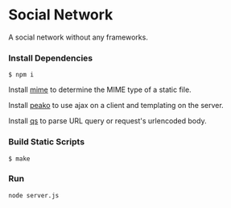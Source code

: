# Social Network

A social network without any frameworks.

### Install Dependencies

`$ npm i`

Install [mime](https://github.com/broofa/node-mime) to determine the MIME type of a static file.

Install [peako](https://github.com/silent-tempest/peako/tree/dev) to use ajax on a client and templating on the server.

Install [qs](https://www.npmjs.com/package/qs) to parse URL query or request's urlencoded body.

### Build Static Scripts

`$ make`

### Run

`node server.js`
